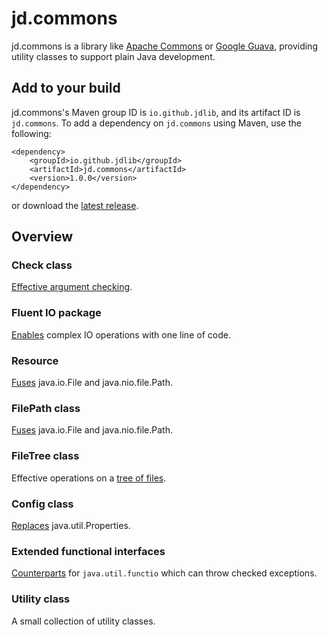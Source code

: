 # jd.commons

jd.commons is a library like [Apache Commons](https://commons.apache.org/) or [Google Guava](https://github.com/google/guava), providing utility classes to support plain Java development.

## Add to your build

jd.commons's Maven group ID is `io.github.jdlib`, and its artifact ID is `jd.commons`.
To add a dependency on `jd.commons` using Maven, use the following:

	<dependency>
		<groupId>io.github.jdlib</groupId>
		<artifactId>jd.commons</artifactId>
		<version>1.0.0</version>
	</dependency>
	
or download the [latest release](https://github.com/jdlib/jd.commons/releases/latest).

## Overview

### Check class 
[Effective argument checking](Check.md).

### Fluent IO package
[Enables](FluentIO.md) complex IO operations with one line of code.

### Resource
[Fuses](FilePath.md) java.io.File and java.nio.file.Path.

### FilePath class
[Fuses](FilePath.md) java.io.File and java.nio.file.Path.

### FileTree class
Effective operations on a [tree of files](FileTree.md).

### Config class
[Replaces](Config.md) java.util.Properties.

### Extended functional interfaces 
[Counterparts](XInterfaces.md) for `java.util.functio` which can throw checked exceptions.

### Utility class
A small collection of utility classes.


